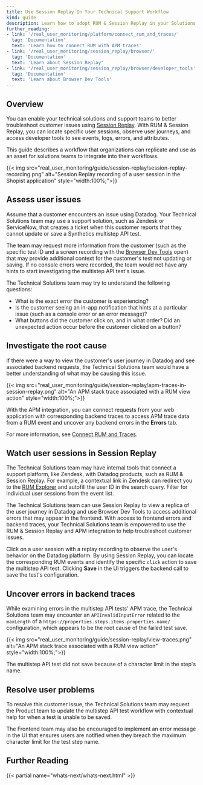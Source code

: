 ```yaml
---
title: Use Session Replay In Your Technical Support Workflow
kind: guide
description: Learn how to adopt RUM & Session Replay in your Solutions or Support organization. 
further_reading:
- link: '/real_user_monitoring/platform/connect_rum_and_traces/'
  tag: 'Documentation'
  text: 'Learn how to connect RUM with APM traces'
- link: '/real_user_monitoring/session_replay/browser/'
  tag: 'Documentation'
  text: 'Learn about Session Replay'
- link: '/real_user_monitoring/session_replay/browser/developer_tools'
  tag: 'Documentation'
  text: 'Learn about Browser Dev Tools'
---
```


## Overview

You can enable your technical solutions and support teams to better troubleshoot customer issues using [Session Replay][1]. With RUM & Session Replay, you can locate specific user sessions, observe user journeys, and access developer tools to see events, logs, errors, and attributes. 

This guide describes a workflow that organizations can replicate and use as an asset for solutions teams to integrate into their workflows.

{{< img src="real_user_monitoring/guide/session-replay/session-replay-recording.png" alt="Session Replay recording of a user session in the Shopist application" style="width:100%;">}}

## Assess user issues

Assume that a customer encounters an issue using Datadog. Your Technical Solutions team may use a support solution, such as Zendesk or ServiceNow, that creates a ticket when this customer reports that they cannot update or save a Synthetics multistep API test. 

The team may request more information from the customer (such as the specific test ID and a screen recording with the [Browser Dev Tools][2] open) that may provide additional context for the customer's test not updating or saving. If no console errors were recorded, the team would not have any hints to start investigating the multistep API test's issue. 

The Technical Solutions team may try to understand the following questions:

- What is the exact error the customer is experiencing?
- Is the customer seeing an in-app notification that hints at a particular issue (such as a console error or an error message)?
- What buttons did the customer click on, and in what order? Did an unexpected action occur before the customer clicked on a button?

## Investigate the root cause

If there were a way to view the customer's user journey in Datadog and see associated backend requests, the Technical Solutions team would have a better understanding of what may be causing this issue.

{{< img src="real_user_monitoring/guide/session-replay/apm-traces-in-session-replay.png" alt="An APM stack trace associated with a RUM view action" style="width:100%;">}}

With the APM integration, you can connect requests from your web application with corresponding backend traces to access APM trace data from a RUM event and uncover any backend errors in the **Errors** tab. 

For more information, see [Connect RUM and Traces][3].

## Watch user sessions in Session Replay

The Technical Solutions team may have internal tools that connect a support platform, like Zendesk, with Datadog products, such as RUM & Session Replay. For example, a contextual link in Zendesk can redirect you to the [RUM Explorer][4] and autofill the user ID in the search query. Filter for individual user sessions from the event list.

The Technical Solutions team can use Session Replay to view a replica of the user journey in Datadog and use Browser Dev Tools to access additional errors that may appear in the frontend. With access to frontend errors and backend traces, your Technical Solutions team is empowered to use the RUM & Session Replay and APM integration to help troubleshoot customer issues.

Click on a user session with a replay recording to observe the user's behavior on the Datadog platform. By using Session Replay, you can locate the corresponding RUM events and identify the specific `click` action to save the multistep API test. Clicking **Save** in the UI triggers the backend call to save the test's configuration.

## Uncover errors in backend traces

While examining errors in the multistep API tests' APM trace, the Technical Solutions team may encounter an `APIInvalidInputError` related to the `maxLength` of a `​​https://properties.steps.items.properties.name/` configuration, which appears to be the root cause of the failed test save. 

{{< img src="real_user_monitoring/guide/session-replay/view-traces.png" alt="An APM stack trace associated with a RUM view action" style="width:100%;">}}

The multistep API test did not save because of a character limit in the step's name. 

## Resolve user problems

To resolve this customer issue, the Technical Solutions team may request the Product team to update the multistep API test workflow with contextual help for when a test is unable to be saved. 

The Frontend team may also be encouraged to implement an error message in the UI that ensures users are notified when they breach the maximum character limit for the test step name.

## Further Reading

{{< partial name="whats-next/whats-next.html" >}}

[1]: /real_user_monitoring/session_replay/browser/
[2]: /real_user_monitoring/session_replay/browser/developer_tools/
[3]: /real_user_monitoring/connect_rum_and_traces
[4]: https://app.datadoghq.com/rum/explorer
